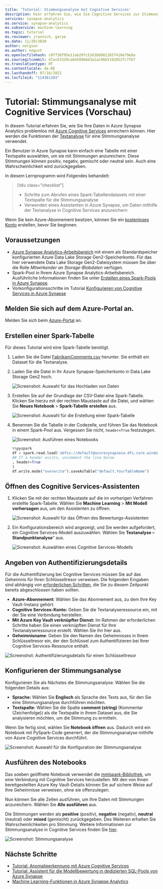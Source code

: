 ```yaml
---
title: 'Tutorial: Stimmungsanalyse mit Cognitive Services'
description: Hier erfahren Sie, wie Sie Cognitive Services zur Stimmungsanalyse in Azure Synapse Analytics verwenden.
services: synapse-analytics
ms.service: synapse-analytics
ms.subservice: machine-learning
ms.topic: tutorial
ms.reviewer: jrasnick, garye
ms.date: 11/20/2020
author: nelgson
ms.author: negust
ms.openlocfilehash: c9f738f95e11ab29fc5163b69812037410e79e8a
ms.sourcegitcommit: 47ac63339ca645096bd3a1ac96b5192852fc7fb7
ms.translationtype: HT
ms.contentlocale: de-DE
ms.lasthandoff: 07/16/2021
ms.locfileid: "114361103"
---
```

# <a name="tutorial-sentiment-analysis-with-cognitive-services-preview"></a>Tutorial: Stimmungsanalyse mit Cognitive Services (Vorschau)

In diesem Tutorial erfahren Sie, wie Sie Ihre Daten in Azure Synapse Analytics problemlos mit [Azure Cognitive Services](../../cognitive-services/index.yml) anreichern können. Hier werden die Funktionen der [Textanalyse](../../cognitive-services/text-analytics/index.yml) für eine Stimmungsanalyse verwendet. 

Ein Benutzer in Azure Synapse kann einfach eine Tabelle mit einer Textspalte auswählen, um sie mit Stimmungen anzureichern. Diese Stimmungen können positiv, negativ, gemischt oder neutral sein. Auch eine Wahrscheinlichkeit wird zurückgegeben.

In diesem Lernprogramm wird Folgendes behandelt:

> [!div class="checklist"]
> - Schritte zum Abrufen eines Spark-Tabellendatasets mit einer Textspalte für die Stimmungsanalyse
> - Verwenden eines Assistenten in Azure Synapse, um Daten mithilfe der Textanalyse in Cognitive Services anzureichern

Wenn Sie kein Azure-Abonnement besitzen, können Sie ein [kostenloses Konto](https://azure.microsoft.com/free/) erstellen, bevor Sie beginnen.

## <a name="prerequisites"></a>Voraussetzungen

- [Azure Synapse Analytics-Arbeitsbereich](../get-started-create-workspace.md) mit einem als Standardspeicher konfigurierten Azure Data Lake Storage Gen2-Speicherkonto. Für das hier verwendete Data Lake Storage Gen2-Dateisystem müssen Sie über die Rolle *Mitwirkender an Storage-Blobdaten* verfügen.
- Spark-Pool in Ihrem Azure Synapse Analytics-Arbeitsbereich. Ausführliche Informationen finden Sie unter [Erstellen eines Spark-Pools in Azure Synapse](../quickstart-create-sql-pool-studio.md).
- Vorkonfigurationsschritte im Tutorial [Konfigurieren von Cognitive Services in Azure Synapse](tutorial-configure-cognitive-services-synapse.md)

## <a name="sign-in-to-the-azure-portal"></a>Melden Sie sich auf dem Azure-Portal an.

Melden Sie sich beim [Azure-Portal](https://portal.azure.com/) an.

## <a name="create-a-spark-table"></a>Erstellen einer Spark-Tabelle

Für dieses Tutorial wird eine Spark-Tabelle benötigt.

1. Laden Sie die Datei [FabrikamComments.csv](https://github.com/Kaiqb/KaiqbRepo0731190208/blob/master/CognitiveServices/TextAnalytics/FabrikamComments.csv) herunter. Sie enthält ein Dataset für die Textanalyse. 

1. Laden Sie die Datei in Ihr Azure Synapse-Speicherkonto in Data Lake Storage Gen2 hoch.
  
   ![Screenshot: Auswahl für das Hochladen von Daten](media/tutorial-cognitive-services/tutorial-cognitive-services-sentiment-00a.png)

1. Erstellen Sie auf der Grundlage der CSV-Datei eine Spark-Tabelle. Klicken Sie hierzu mit der rechten Maustaste auf die Datei, und wählen Sie **Neues Notebook**  > **Spark-Tabelle erstellen** aus.

   ![Screenshot: Auswahl für die Erstellung einer Spark-Tabelle](media/tutorial-cognitive-services/tutorial-cognitive-services-sentiment-00b.png)

1. Benennen Sie die Tabelle in der Codezelle, und führen Sie das Notebook in einem Spark-Pool aus. Vergessen Sie nicht, `header=True` festzulegen.

   ![Screenshot: Ausführen eines Notebooks](media/tutorial-cognitive-services/tutorial-cognitive-services-sentiment-00c.png)

   ```python
   %%pyspark
   df = spark.read.load('abfss://default@azuresynapsesa.dfs.core.windows.net/data/FabrikamComments.csv', format='csv'
   ## If a header exists, uncomment the line below
   , header=True
   )
   df.write.mode("overwrite").saveAsTable("default.YourTableName")
   ```

## <a name="open-the-cognitive-services-wizard"></a>Öffnen des Cognitive Services-Assistenten

1. Klicken Sie mit der rechten Maustaste auf die im vorherigen Verfahren erstellte Spark-Tabelle. Wählen Sie **Machine Learning** > **Mit Modell vorhersagen** aus, um den Assistenten zu öffnen.

   ![Screenshot: Auswahl für das Öffnen des Bewertungs-Assistenten](media/tutorial-cognitive-services/tutorial-cognitive-services-sentiment-00d.png)

2. Ein Konfigurationsbereich wird angezeigt, und Sie werden aufgefordert, ein Cognitive Services-Modell auszuwählen. Wählen Sie **Textanalyse – Standpunktanalyse**“ aus.

   ![Screenshot: Auswählen eines Cognitive Services-Modells](media/tutorial-cognitive-services/tutorial-cognitive-services-sentiment-00e.png)

## <a name="provide-authentication-details"></a>Angeben von Authentifizierungsdetails

Für die Authentifizierung bei Cognitive Services müssen Sie auf das Geheimnis für Ihren Schlüsseltresor verweisen. Die folgenden Eingaben sind abhängig von [erforderlichen Schritten](tutorial-configure-cognitive-services-synapse.md), die Sie zu diesem Zeitpunkt bereits abgeschlossen haben sollten.

- **Azure-Abonnement**: Wählen Sie das Abonnement aus, zu dem Ihre Key Vault-Instanz gehört.
- **Cognitive Services-Konto:** Geben Sie die Textanalyseressource ein, mit der Sie eine Verbindung herstellen.
- **Mit Azure Key Vault verknüpfter Dienst:** Im Rahmen der erforderlichen Schritte haben Sie einen verknüpften Dienst für Ihre Textanalyseressource erstellt. Wählen Sie ihn hier aus.
- **Geheimnisname**: Geben Sie den Namen des Geheimnisses in Ihrem Schlüsseltresor ein, der den Schlüssel zum Authentifizieren bei Ihrer Cognitive Services-Ressource enthält.

![Screenshot: Authentifizierungsdetails für einen Schlüsseltresor](media/tutorial-cognitive-services/tutorial-cognitive-services-sentiment-00f.png)

## <a name="configure-sentiment-analysis"></a>Konfigurieren der Stimmungsanalyse

Konfigurieren Sie als Nächstes die Stimmungsanalyse. Wählen Sie die folgenden Details aus:
- **Sprache:** Wählen Sie **Englisch** als Sprache des Texts aus, für den Sie eine Stimmungsanalyse durchführen möchten.
- **Textspalte**: Wählen Sie die Spalte **comment (string)** (Kommentar (Zeichenfolge)) als die Textspalte in Ihrem Dataset aus, die Sie analysieren möchten, um die Stimmung zu ermitteln.

Wenn Sie fertig sind, wählen Sie **Notebook öffnen** aus. Dadurch wird ein Notebook mit PySpark-Code generiert, der die Stimmungsanalyse mithilfe von Azure Cognitive Services durchführt.

![Screenshot: Auswahl für die Konfiguration der Stimmungsanalyse](media/tutorial-cognitive-services/tutorial-cognitive-services-sentiment-00g.png)

## <a name="run-the-notebook"></a>Ausführen des Notebooks

Das soeben geöffnete Notebook verwendet die [mmlspark-Bibliothek](https://github.com/Azure/mmlspark), um eine Verbindung mit Cognitive Services herzustellen. Mit den von Ihnen bereitgestellten Azure Key Vault-Details können Sie auf sichere Weise auf Ihre Geheimnisse verweisen, ohne sie offenzulegen.

Nun können Sie alle Zellen ausführen, um Ihre Daten mit Stimmungen anzureichern. Wählen Sie **Alle ausführen** aus. 

Die Stimmungen werden als **positive** (positiv), **negative** (negativ), **neutral** (neutral) oder **mixed** (gemischt) zurückgegeben. Des Weiteren erhalten Sie Wahrscheinlichkeiten pro Stimmung. Weitere Informationen zur Stimmungsanalyse in Cognitive Services finden Sie [hier](../../cognitive-services/text-analytics/how-tos/text-analytics-how-to-sentiment-analysis.md).

![Screenshot: Stimmungsanalyse](media/tutorial-cognitive-services/tutorial-cognitive-services-sentiment-00h.png)

## <a name="next-steps"></a>Nächste Schritte
- [Tutorial: Anomalieerkennung mit Azure Cognitive Services](tutorial-cognitive-services-anomaly.md)
- [Tutorial: Assistent für die Modellbewertung in dedizierten SQL-Pools von Azure Synapse](tutorial-sql-pool-model-scoring-wizard.md)
- [Machine Learning-Funktionen in Azure Synapse Analytics](what-is-machine-learning.md)
